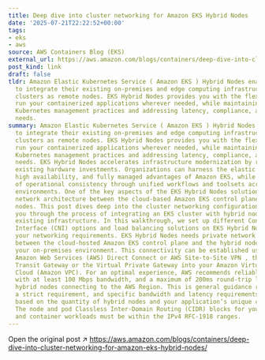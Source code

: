```yaml
---
title: Deep dive into cluster networking for Amazon EKS Hybrid Nodes
date: '2025-07-21T22:22:52+00:00'
tags:
- eks
- aws
source: AWS Containers Blog (EKS)
external_url: https://aws.amazon.com/blogs/containers/deep-dive-into-cluster-networking-for-amazon-eks-hybrid-nodes/
post_kind: link
draft: false
tldr: Amazon Elastic Kubernetes Service ( Amazon EKS ) Hybrid Nodes enables organizations
  to integrate their existing on-premises and edge computing infrastructure into EKS
  clusters as remote nodes. EKS Hybrid Nodes provides you with the flexibility to
  run your containerized applications wherever needed, while maintaining standardized
  Kubernetes management practices and addressing latency, compliance, and data residency
  needs.
summary: Amazon Elastic Kubernetes Service ( Amazon EKS ) Hybrid Nodes enables organizations
  to integrate their existing on-premises and edge computing infrastructure into EKS
  clusters as remote nodes. EKS Hybrid Nodes provides you with the flexibility to
  run your containerized applications wherever needed, while maintaining standardized
  Kubernetes management practices and addressing latency, compliance, and data residency
  needs. EKS Hybrid Nodes accelerates infrastructure modernization by repurposing
  existing hardware investments. Organizations can harness the elastic scalability,
  high availability, and fully managed advantages of Amazon EKS, while making sure
  of operational consistency through unified workflows and toolsets across hybrid
  environments. One of the key aspects of the EKS Hybrid Nodes solution is the hybrid
  network architecture between the cloud-based Amazon EKS control plane and your on-premises
  nodes. This post dives deep into the cluster networking configurations, guiding
  you through the process of integrating an EKS cluster with hybrid nodes in your
  existing infrastructure. In this walkthrough, we set up different Container Network
  Interface (CNI) options and load balancing solutions on EKS Hybrid Nodes to meet
  your networking requirements. EKS Hybrid Nodes needs private network connectivity
  between the cloud-hosted Amazon EKS control plane and the hybrid nodes running in
  your on-premises environment. This connectivity can be established using either
  Amazon Web Services (AWS) Direct Connect or AWS Site-to-Site VPN , through an AWS
  Transit Gateway or the Virtual Private Gateway into your Amazon Virtual Private
  Cloud (Amazon VPC). For an optimal experience, AWS recommends reliable network connectivity
  with at least 100 Mbps bandwidth, and a maximum of 200ms round-trip latency, for
  hybrid nodes connecting to the AWS Region. This is general guidance rather than
  a strict requirement, and specific bandwidth and latency requirements may differ
  based on the quantity of hybrid nodes and your application’s unique characteristics.
  The node and pod Classless Inter-Domain Routing (CIDR) blocks for your hybrid nodes
  and container workloads must be within the IPv4 RFC-1918 ranges.
---
```

Open the original post ↗ https://aws.amazon.com/blogs/containers/deep-dive-into-cluster-networking-for-amazon-eks-hybrid-nodes/
